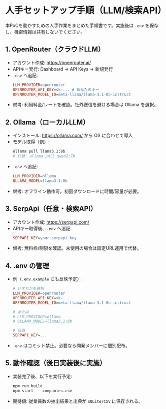 # 人手セットアップ手順（LLM/検索API）

本PoCを動かすための人手作業をまとめた手順書です。実施後は `.env` を保存し、機密情報は共有しないでください。

## 1. OpenRouter（クラウドLLM）
- アカウント作成: https://openrouter.ai/
- APIキー発行: Dashboard → API Keys → 新規発行
- `.env` へ追記:
  ```ini
  LLM_PROVIDER=openrouter
  OPENROUTER_API_KEY=sk-... # あなたのキー
  OPENROUTER_MODEL_ID=meta-llama/llama-3.1-8b-instruct
  ```
- 備考: 利用料金/レートを確認。社外送信を避ける場合は Ollama を選択。

## 2. Ollama（ローカルLLM）
- インストール: https://ollama.com/ から OS に合わせて導入
- モデル取得（例）:
  ```bash
  ollama pull llama3.1:8b
  # 代替: ollama pull qwen2:7b
  ```
- `.env` へ追記:
  ```ini
  LLM_PROVIDER=ollama
  OLLAMA_MODEL=llama3.1:8b
  ```
- 備考: オフライン動作可。初回ダウンロードに時間/容量が必要。

## 3. SerpApi（任意・検索API）
- アカウント作成: https://serpapi.com/
- APIキー取得後、`.env` へ追記:
  ```ini
  SERPAPI_KEY=your-serpapi-key
  ```
- 備考: 無料枠/制限を確認。未使用の場合は固定URL運用で代替。

## 4. .env の管理
- 例（`.env.example` にも反映予定）:
  ```ini
  # いずれかを選択
  LLM_PROVIDER=openrouter
  OPENROUTER_API_KEY=sk-...
  OPENROUTER_MODEL_ID=meta-llama/llama-3.1-8b-instruct
  
  # または
  # LLM_PROVIDER=ollama
  # OLLAMA_MODEL=llama3.1:8b
  
  # 任意
  SERPAPI_KEY=...
  ```
- `.env` はコミット禁止。必要なら開発メンバーに個別配布。

## 5. 動作確認（後日実装後に実施）
- 実装完了後、以下を実行予定:
  ```bash
  npm run build
  npm start -- companies.csv
  ```
- 期待値: 従業員数の抽出結果と出典が `SQLite/CSV` に保存される。
